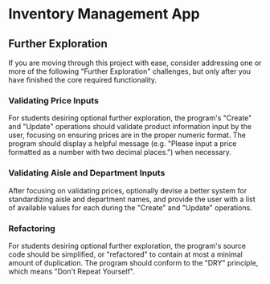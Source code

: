 
# Inventory Management App

## Further Exploration

If you are moving through this project with ease, consider addressing one or more of the following "Further Exploration" challenges, but only after you have finished the core required functionality.

### Validating Price Inputs

For students desiring optional further exploration, the program's "Create" and "Update" operations should validate product information input by the user, focusing on ensuring prices are in the proper numeric format. The program should display a helpful message (e.g. "Please input a price formatted as a number with two decimal places.") when necessary.

### Validating Aisle and Department Inputs

After focusing on validating prices, optionally devise a better system for standardizing aisle and department names, and provide the user with a list of available values for each during the "Create" and "Update" operations.

### Refactoring

For students desiring optional further exploration, the program's source code should be simplified, or "refactored" to contain at most a minimal amount of duplication. The program should conform to the "DRY" principle, which means "Don't Repeat Yourself".
